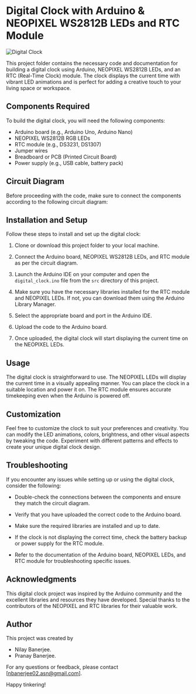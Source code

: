 # Digital Clock with Arduino & NEOPIXEL WS2812B LEDs and RTC Module

![Digital Clock](clock_image.jpg)

This project folder contains the necessary code and documentation for building a digital clock using Arduino, NEOPIXEL WS2812B LEDs, and an RTC (Real-Time Clock) module. The clock displays the current time with vibrant LED animations and is perfect for adding a creative touch to your living space or workspace.

## Components Required

To build the digital clock, you will need the following components:

- Arduino board (e.g., Arduino Uno, Arduino Nano)
- NEOPIXEL WS2812B RGB LEDs
- RTC module (e.g., DS3231, DS1307)
- Jumper wires
- Breadboard or PCB (Printed Circuit Board)
- Power supply (e.g., USB cable, battery pack)

## Circuit Diagram

Before proceeding with the code, make sure to connect the components according to the following circuit diagram:


## Installation and Setup

Follow these steps to install and set up the digital clock:

1. Clone or download this project folder to your local machine.

2. Connect the Arduino board, NEOPIXEL WS2812B LEDs, and RTC module as per the circuit diagram.

3. Launch the Arduino IDE on your computer and open the `digital_clock.ino` file from the `src` directory of this project.

4. Make sure you have the necessary libraries installed for the RTC module and NEOPIXEL LEDs. If not, you can download them using the Arduino Library Manager.

5. Select the appropriate board and port in the Arduino IDE.

6. Upload the code to the Arduino board.

7. Once uploaded, the digital clock will start displaying the current time on the NEOPIXEL LEDs.

## Usage

The digital clock is straightforward to use. The NEOPIXEL LEDs will display the current time in a visually appealing manner. You can place the clock in a suitable location and power it on. The RTC module ensures accurate timekeeping even when the Arduino is powered off.

## Customization

Feel free to customize the clock to suit your preferences and creativity. You can modify the LED animations, colors, brightness, and other visual aspects by tweaking the code. Experiment with different patterns and effects to create your unique digital clock design.

## Troubleshooting

If you encounter any issues while setting up or using the digital clock, consider the following:

- Double-check the connections between the components and ensure they match the circuit diagram.

- Verify that you have uploaded the correct code to the Arduino board.

- Make sure the required libraries are installed and up to date.

- If the clock is not displaying the correct time, check the battery backup or power supply for the RTC module.

- Refer to the documentation of the Arduino board, NEOPIXEL LEDs, and RTC module for troubleshooting specific issues.

## Acknowledgments

This digital clock project was inspired by the Arduino community and the excellent libraries and resources they have developed. Special thanks to the contributors of the NEOPIXEL and RTC libraries for their valuable work.
  

## Author

This project was created by 
- Nilay Banerjee.
- Pranay Banerjee.
  
For any questions or feedback, please contact [nbanerjee02.asn@gmail.com].

Happy tinkering!

